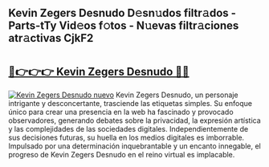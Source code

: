 ## Kevin Zegers Desnudo D𝚎sn𝚞dos filtr𝚊dos - Parts-tTy Vid𝚎os f𝚘tos - N𝚞evas filtr𝚊ciones atr𝚊ctivas CjkF2

# <h2><a href="http://mb2raf.tromn.icu/?c=Kevin+Zegers+Desnudo">🔗👉👉👉 Kevin Zegers Desnudo 🔗🔗</a></h2>

[![Kevin Zegers Desnudo nuevo](https://i.imgur.com/pEAQMta.gif)](http://mb2raf.tromn.icu/?c=Kevin+Zegers+Desnudo)
Kevin Zegers Desnudo, un personaje intrigante y desconcertante, trasciende las etiquetas simples. Su enfoque único para crear una presencia en la web ha fascinado y provocado observadores, generando debates sobre la privacidad, la expresión artística y las complejidades de las sociedades digitales. Independientemente de sus decisiones futuras, su huella en los medios digitales es imborrable. Impulsado por una determinación inquebrantable y un encanto innegable, el progreso de Kevin Zegers Desnudo en el reino virtual es implacable.
